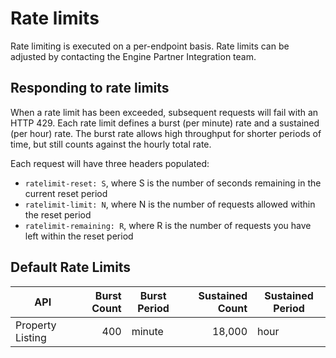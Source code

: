 # Rate limits

Rate limiting is executed on a per-endpoint basis.
Rate limits can be adjusted by contacting the Engine Partner Integration team.

## Responding to rate limits

When a rate limit has been exceeded, subsequent requests will fail with an HTTP 429.
Each rate limit defines a burst (per minute) rate and a sustained (per hour) rate.
The burst rate allows high throughput for shorter periods of time, but still counts against the hourly total rate.

Each request will have three headers populated:
* `ratelimit-reset: S`, where S is the number of seconds remaining in the current reset period
* `ratelimit-limit: N`, where N is the number of requests allowed within the reset period
* `ratelimit-remaining: R`, where R is the number of requests you have left within the reset period

## Default Rate Limits

| API              | Burst Count | Burst Period | Sustained Count | Sustained Period |
|------------------|------------:|--------------|----------------:|------------------|
| Property Listing |         400 | minute       |          18,000 | hour             |
